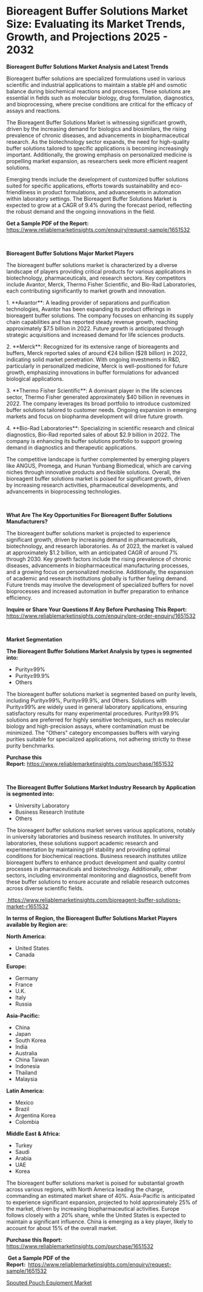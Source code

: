 <p><h1>Bioreagent Buffer Solutions Market Size: Evaluating its Market Trends, Growth, and Projections 2025 - 2032</h1></p><p><strong>Bioreagent Buffer Solutions Market Analysis and Latest Trends</strong></p>
<p><p>Bioreagent buffer solutions are specialized formulations used in various scientific and industrial applications to maintain a stable pH and osmotic balance during biochemical reactions and processes. These solutions are essential in fields such as molecular biology, drug formulation, diagnostics, and bioprocessing, where precise conditions are critical for the efficacy of assays and reactions.</p><p>The Bioreagent Buffer Solutions Market is witnessing significant growth, driven by the increasing demand for biologics and biosimilars, the rising prevalence of chronic diseases, and advancements in biopharmaceutical research. As the biotechnology sector expands, the need for high-quality buffer solutions tailored to specific applications is becoming increasingly important. Additionally, the growing emphasis on personalized medicine is propelling market expansion, as researchers seek more efficient reagent solutions.</p><p>Emerging trends include the development of customized buffer solutions suited for specific applications, efforts towards sustainability and eco-friendliness in product formulations, and advancements in automation within laboratory settings. The Bioreagent Buffer Solutions Market is expected to grow at a CAGR of 9.4% during the forecast period, reflecting the robust demand and the ongoing innovations in the field.</p></p>
<p><strong>Get a Sample PDF of the Report:&nbsp;</strong> <a href="https://www.reliablemarketinsights.com/enquiry/request-sample/1651532?utm_campaign=3544&utm_medium=2&utm_source=Github&utm_content=ia&utm_term=23032025&utm_id=bioreagent-buffer-solutions">https://www.reliablemarketinsights.com/enquiry/request-sample/1651532</a></p>
<p>&nbsp;</p>
<p><strong>Bioreagent Buffer Solutions Major Market Players</strong></p>
<p><p>The bioreagent buffer solutions market is characterized by a diverse landscape of players providing critical products for various applications in biotechnology, pharmaceuticals, and research sectors. Key competitors include Avantor, Merck, Thermo Fisher Scientific, and Bio-Rad Laboratories, each contributing significantly to market growth and innovation.</p><p>1. **Avantor**: A leading provider of separations and purification technologies, Avantor has been expanding its product offerings in bioreagent buffer solutions. The company focuses on enhancing its supply chain capabilities and has reported steady revenue growth, reaching approximately $7.5 billion in 2022. Future growth is anticipated through strategic acquisitions and increased demand for life sciences products.</p><p>2. **Merck**: Recognized for its extensive range of bioreagents and buffers, Merck reported sales of around €24 billion ($28 billion) in 2022, indicating solid market penetration. With ongoing investments in R&D, particularly in personalized medicine, Merck is well-positioned for future growth, emphasizing innovations in buffer formulations for advanced biological applications.</p><p>3. **Thermo Fisher Scientific**: A dominant player in the life sciences sector, Thermo Fisher generated approximately $40 billion in revenues in 2022. The company leverages its broad portfolio to introduce customized buffer solutions tailored to customer needs. Ongoing expansion in emerging markets and focus on biopharma development will drive future growth.</p><p>4. **Bio-Rad Laboratories**: Specializing in scientific research and clinical diagnostics, Bio-Rad reported sales of about $2.9 billion in 2022. The company is enhancing its buffer solutions portfolio to support growing demand in diagnostics and therapeutic applications.</p><p>The competitive landscape is further complemented by emerging players like ANGUS, Promega, and Hunan Yunbang Biomedical, which are carving niches through innovative products and flexible solutions. Overall, the bioreagent buffer solutions market is poised for significant growth, driven by increasing research activities, pharmaceutical developments, and advancements in bioprocessing technologies.</p></p>
<p>&nbsp;</p>
<p><strong>What Are The Key Opportunities For Bioreagent Buffer Solutions Manufacturers?</strong></p>
<p><p>The bioreagent buffer solutions market is projected to experience significant growth, driven by increasing demand in pharmaceuticals, biotechnology, and research laboratories. As of 2023, the market is valued at approximately $1.2 billion, with an anticipated CAGR of around 7% through 2030. Key growth factors include the rising prevalence of chronic diseases, advancements in biopharmaceutical manufacturing processes, and a growing focus on personalized medicine. Additionally, the expansion of academic and research institutions globally is further fueling demand. Future trends may involve the development of specialized buffers for novel bioprocesses and increased automation in buffer preparation to enhance efficiency.</p></p>
<p><strong>Inquire or Share Your Questions If Any Before Purchasing This Report:</strong> <a href="https://www.reliablemarketinsights.com/enquiry/pre-order-enquiry/1651532?utm_campaign=3544&utm_medium=2&utm_source=Github&utm_content=ia&utm_term=23032025&utm_id=bioreagent-buffer-solutions">https://www.reliablemarketinsights.com/enquiry/pre-order-enquiry/1651532</a></p>
<p>&nbsp;</p>
<p><strong>Market Segmentation</strong></p>
<p><strong>The Bioreagent Buffer Solutions Market Analysis by types is segmented into:</strong></p>
<p><ul><li>Purity≥99%</li><li>Purity≥99.9%</li><li>Others</li></ul></p>
<p><p>The bioreagent buffer solutions market is segmented based on purity levels, including Purity≥99%, Purity≥99.9%, and Others. Solutions with Purity≥99% are widely used in general laboratory applications, ensuring satisfactory results for many experimental procedures. Purity≥99.9% solutions are preferred for highly sensitive techniques, such as molecular biology and high-precision assays, where contamination must be minimized. The "Others" category encompasses buffers with varying purities suitable for specialized applications, not adhering strictly to these purity benchmarks.</p></p>
<p><strong>Purchase this Report:&nbsp;</strong><a href="https://www.reliablemarketinsights.com/purchase/1651532?utm_campaign=3544&utm_medium=2&utm_source=Github&utm_content=ia&utm_term=23032025&utm_id=bioreagent-buffer-solutions">https://www.reliablemarketinsights.com/purchase/1651532</a></p>
<p>&nbsp;</p>
<p><strong>The Bioreagent Buffer Solutions Market Industry Research by Application is segmented into:</strong></p>
<p><ul><li>University Laboratory</li><li>Business Research Institute</li><li>Others</li></ul></p>
<p><p>The bioreagent buffer solutions market serves various applications, notably in university laboratories and business research institutes. In university laboratories, these solutions support academic research and experimentation by maintaining pH stability and providing optimal conditions for biochemical reactions. Business research institutes utilize bioreagent buffers to enhance product development and quality control processes in pharmaceuticals and biotechnology. Additionally, other sectors, including environmental monitoring and diagnostics, benefit from these buffer solutions to ensure accurate and reliable research outcomes across diverse scientific fields.</p></p>
<p><a href="https://www.reliablemarketinsights.com/bioreagent-buffer-solutions-market-r1651532?utm_campaign=3544&utm_medium=2&utm_source=Github&utm_content=ia&utm_term=23032025&utm_id=bioreagent-buffer-solutions">&nbsp;https://www.reliablemarketinsights.com/bioreagent-buffer-solutions-market-r1651532</a></p>
<p><strong>In terms of Region, the Bioreagent Buffer Solutions Market Players available by Region are:</strong></p>
<p>
    <p> <strong> North America: </strong>
        <ul>
            <li>United States</li>
            <li>Canada</li>
        </ul>
        </p> 
    <p> <strong> Europe: </strong>
        <ul>
            <li>Germany</li>
            <li>France</li>
            <li>U.K.</li>
            <li>Italy</li>
            <li>Russia</li>
        </ul>
        </p> 
    <p> <strong> Asia-Pacific: </strong>
        <ul>
            <li>China</li>
            <li>Japan</li>
            <li>South Korea</li>
            <li>India</li>
            <li>Australia</li>
            <li>China Taiwan</li>
            <li>Indonesia</li>
            <li>Thailand</li>
            <li>Malaysia</li>
        </ul>
        </p> 
    <p> <strong> Latin America: </strong>
        <ul>
            <li>Mexico</li>
            <li>Brazil</li>
            <li>Argentina Korea</li>
            <li>Colombia</li>
        </ul>
        </p> 
    <p> <strong> Middle East & Africa: </strong>
        <ul>
            <li>Turkey</li>
            <li>Saudi</li>
            <li>Arabia</li>
            <li>UAE</li>
            <li>Korea</li>
        </ul>
    </p>
    </p>
<p><p>The bioreagent buffer solutions market is poised for substantial growth across various regions, with North America leading the charge, commanding an estimated market share of 40%. Asia-Pacific is anticipated to experience significant expansion, projected to hold approximately 25% of the market, driven by increasing biopharmaceutical activities. Europe follows closely with a 20% share, while the United States is expected to maintain a significant influence. China is emerging as a key player, likely to account for about 15% of the overall market.</p></p>
<p><strong>Purchase this Report: </strong><a href="https://www.reliablemarketinsights.com/purchase/1651532?utm_campaign=3544&utm_medium=2&utm_source=Github&utm_content=ia&utm_term=23032025&utm_id=bioreagent-buffer-solutions">https://www.reliablemarketinsights.com/purchase/1651532</a></p>
<p>&nbsp;<strong>Get a Sample PDF of the Report:&nbsp;&nbsp;</strong><a href="https://www.reliablemarketinsights.com/enquiry/request-sample/1651532?utm_campaign=3544&utm_medium=2&utm_source=Github&utm_content=ia&utm_term=23032025&utm_id=bioreagent-buffer-solutions">https://www.reliablemarketinsights.com/enquiry/request-sample/1651532</a></p>
<p><strong></strong></p>
<p><p><a href="https://github.com/lamlebienz7j/Market-Research-Report-List-1/blob/main/spouted-pouch-equipment-market.md?utm_campaign=3544&utm_medium=2&utm_source=Github&utm_content=ia&utm_term=23032025&utm_id=bioreagent-buffer-solutions">Spouted Pouch Equipment Market</a></p></p>